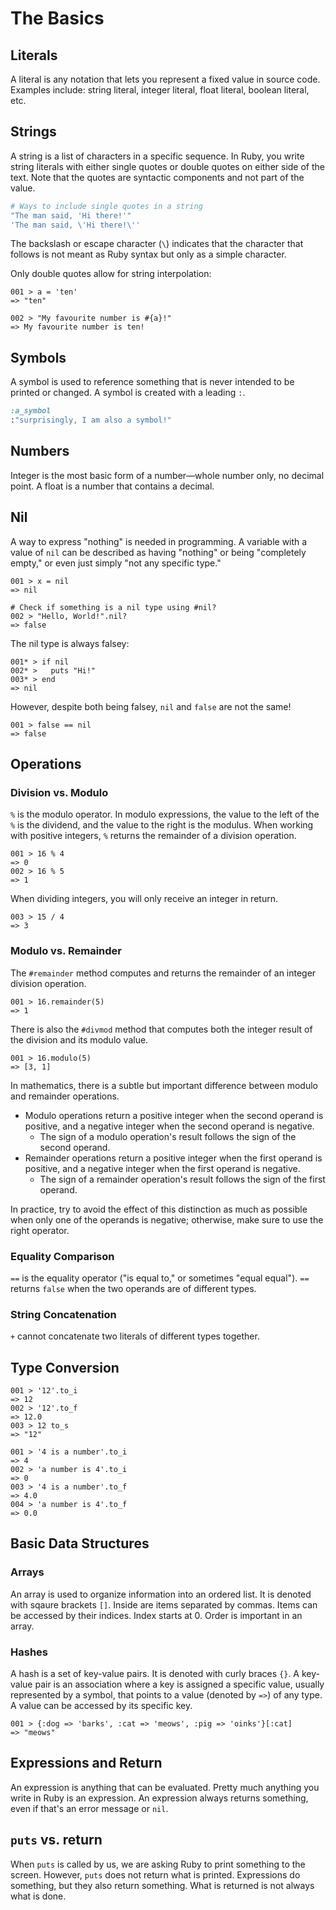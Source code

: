 # The Basics

## Literals
A literal is any notation that lets you represent a fixed value in source code.
Examples include: string literal, integer literal, float literal, boolean literal, etc.

## Strings
A string is a list of characters in a specific sequence.
In Ruby, you write string literals with either single quotes or double quotes on either side of the text. Note that the quotes are syntactic components and not part of the value.
```ruby
# Ways to include single quotes in a string
"The man said, 'Hi there!'"
'The man said, \'Hi there!\''
```
The backslash or escape character (`\`) indicates that the character that follows is not meant as Ruby syntax but only as a simple character.

Only double quotes allow for string interpolation:
```shell
001 > a = 'ten'
=> "ten"

002 > "My favourite number is #{a}!"
=> My favourite number is ten!
```

## Symbols
A symbol is used to reference something that is never intended to be printed or changed.
A symbol is created with a leading `:`.
```ruby
:a_symbol
:"surprisingly, I am also a symbol!"
```

## Numbers
Integer is the most basic form of a number—whole number only, no decimal point.
A float is a number that contains a decimal.

## Nil
A way to express "nothing" is needed in programming.
A variable with a value of `nil` can be described as having "nothing" or being "completely empty," or even just simply "not any specific type."
```shell
001 > x = nil
=> nil

# Check if something is a nil type using #nil?
002 > "Hello, World!".nil?
=> false
```
The nil type is always falsey:
```shell
001* > if nil
002* >   puts "Hi!"
003* > end
=> nil
```
However, despite both being falsey, `nil` and `false` are not the same!
```shell
001 > false == nil
=> false
```

## Operations
### Division vs. Modulo
`%` is the modulo operator. In modulo expressions, the value to the left of the `%` is the dividend, and the value to the right is the modulus.
When working with positive integers, `%` returns the remainder of a division operation.
```shell
001 > 16 % 4
=> 0
002 > 16 % 5
=> 1
```
When dividing integers, you will only receive an integer in return.
```shell
003 > 15 / 4
=> 3
```
### Modulo vs. Remainder
The `#remainder` method computes and returns the remainder of an integer division operation.
```shell
001 > 16.remainder(5)
=> 1
```
There is also the `#divmod` method that computes both the integer result of the division and its modulo value.
```shell
001 > 16.modulo(5)
=> [3, 1]
```
In mathematics, there is a subtle but important difference between modulo and remainder operations.
- Modulo operations return a positive integer when the second operand is positive, and a negative integer when the second operand is negative.
    - The sign of a modulo operation's result follows the sign of the second operand.
- Remainder operations return a positive integer when the first operand is positive, and a negative integer when the first operand is negative.
    - The sign of a remainder operation's result follows the sign of the first operand.

In practice, try to avoid the effect of this distinction as much as possible when only one of the operands is negative; otherwise, make sure to use the right operator.

### Equality Comparison
`==` is the equality operator ("is equal to," or sometimes "equal equal").
`==` returns `false` when the two operands are of different types.

### String Concatenation
`+` cannot concatenate two literals of different types together.

## Type Conversion
```shell
001 > '12'.to_i
=> 12
002 > '12'.to_f
=> 12.0
003 > 12 to_s
=> "12"
```
```shell
001 > '4 is a number'.to_i
=> 4
002 > 'a number is 4'.to_i
=> 0
003 > '4 is a number'.to_f
=> 4.0
004 > 'a number is 4'.to_f
=> 0.0
```

## Basic Data Structures
### Arrays
An array is used to organize information into an ordered list.
It is denoted with sqaure brackets `[]`. Inside are items separated by commas. Items can be accessed by their indices. Index starts at 0.
Order is important in an array.

### Hashes
A hash is a set of key-value pairs. It is denoted with curly braces `{}`.
A key-value pair is an association where a key is assigned a specific value, usually represented by a symbol, that points to a value (denoted by `=>`) of any type.
A value can be accessed by its specific key.
```shell
001 > {:dog => 'barks', :cat => 'meows', :pig => 'oinks'}[:cat]
=> "meows"
```

## Expressions and Return
An expression is anything that can be evaluated. Pretty much anything you write in Ruby is an expression.
An expression always returns something, even if that's an error message or `nil`.

## `puts` vs. return
When `puts` is called by us, we are asking Ruby to print something to the screen. However, `puts` does not return what is printed.
Expressions do something, but they also return something. What is returned is not always what is done.
